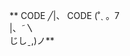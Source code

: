 **            CODE          ╱|、
                   CODE   (˚ˎ 。7  
                           |、˜〵          
                          じしˍ,)ノ**
